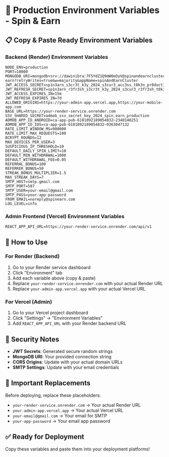 # 🚀 Production Environment Variables - Spin & Earn

## 📋 **Copy & Paste Ready Environment Variables**

### **Backend (Render) Environment Variables**

```
NODE_ENV=production
PORT=10000
MONGODB_URI=mongodb+srv://dawinibra:7F5YdZ1Q9mW0eDyV@spinandearncluster.foyahag.mongodb.net/spin-earn?retryWrites=true&w=majority&appName=spinAndEarnCluster
JWT_ACCESS_SECRET=sp1n3arn_s3cr3t_k3y_2024_s3cur3_acc3ss_t0k3n_pr0duct10n
JWT_REFRESH_SECRET=sp1n3arn_r3fr3sh_s3cr3t_k3y_2024_s3cur3_r3fr3sh_t0k3n_pr0duct10n
JWT_ACCESS_EXPIRES_IN=15m
JWT_REFRESH_EXPIRES_IN=7d
ALLOWED_ORIGINS=https://your-admin-app.vercel.app,https://your-mobile-app.com
BASE_URL=https://your-render-service.onrender.com
SSV_SHARED_SECRET=admob_ssv_secret_key_2024_spin_earn_production
ADMOB_APP_ID_ANDROID=ca-app-pub-6181092189054832~2340148251
ADMOB_APP_ID_IOS=ca-app-pub-6181092189054832~9363047132
RATE_LIMIT_WINDOW_MS=900000
RATE_LIMIT_MAX_REQUESTS=100
BCRYPT_ROUNDS=12
MAX_DEVICES_PER_USER=3
SUSPICIOUS_IP_THRESHOLD=10
DEFAULT_DAILY_SPIN_LIMIT=10
DEFAULT_MIN_WITHDRAWAL=1000
DEFAULT_WITHDRAWAL_FEE=0.05
REFERRAL_BONUS=100
REFERRER_BONUS=50
STREAK_BONUS_MULTIPLIER=1.5
MAX_STREAK_DAYS=7
SMTP_HOST=smtp.gmail.com
SMTP_PORT=587
SMTP_USER=your-email@gmail.com
SMTP_PASS=your-app-password
FROM_EMAIL=noreply@spinearn.com
LOG_LEVEL=info
```

### **Admin Frontend (Vercel) Environment Variables**

```
REACT_APP_API_URL=https://your-render-service.onrender.com/api/v1
```

## 🔧 **How to Use**

### **For Render (Backend)**
1. Go to your Render service dashboard
2. Click "Environment" tab
3. Add each variable above (copy & paste)
4. Replace `your-render-service.onrender.com` with your actual Render URL
5. Replace `your-admin-app.vercel.app` with your actual Vercel URL

### **For Vercel (Admin)**
1. Go to your Vercel project dashboard
2. Click "Settings" → "Environment Variables"
3. Add `REACT_APP_API_URL` with your Render backend URL

## 🔑 **Security Notes**

- **JWT Secrets**: Generated secure random strings
- **MongoDB URI**: Your provided connection string
- **CORS Origins**: Update with your actual domain URLs
- **SMTP Settings**: Update with your email credentials

## 🎯 **Important Replacements**

Before deploying, replace these placeholders:
- `your-render-service.onrender.com` → Your actual Render URL
- `your-admin-app.vercel.app` → Your actual Vercel URL
- `your-email@gmail.com` → Your email for SMTP
- `your-app-password` → Your email app password

## ✅ **Ready for Deployment**

Copy these variables and paste them into your deployment platforms!
